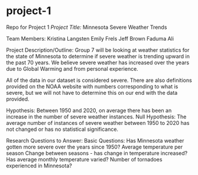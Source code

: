 # project-1
Repo for Project 1
*Project Title:* Minnesota Severe Weather Trends

Team Members:
Kristina Langsten
Emily Frels
Jeff Brown
Faduma Ali

Project Description/Outline:
Group 7 will be looking at weather statistics for the state of Minnesota to determine if severe weather is trending upward in the past 70 years. We believe severe weather has increased over the years due to Global Warming and from personal experience. 

All of the data in our dataset is considered severe. There are also definitions provided on the NOAA website with numbers corresponding to what is severe, but we will not have to determine this on our end with the data provided.

Hypothesis:
Between 1950 and 2020, on average there has been an increase in the number of severe weather instances.
Null Hypothesis:
The average number of instances of severe weather between 1950 to 2020 has not changed or has no statistical significance. 

Research Questions to Answer:
Basic Questions:
Has Minnesota  weather gotten more severe over the years since 1950? 
Average temperature per season
Change between seasons - has change in temperature increased?
Has average monthly temperature varied?
Number of tornadoes experienced in Minnesota?
